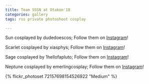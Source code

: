 ```yaml
---
title: Team SSSN at Otakon'18
categories: gallery
tags: rss private photoshoot cosplay

---
```


Sun cosplayed by dudedoescos; Follow them on [Instagram](https://www.instagram.com/dudedoescos)!

Scarlet cosplayed by xiasphys; Follow them on [Instagram](https://www.instagram.com/xiasphys)!

Sage cosplayed by 1hellofapluto; Follow them on [Instagram](https://www.instagram.com/1hellofapluto)!

Neptune cosplayed by emerlingcosplay; Follow them on [Instagram](https://www.instagram.com/emerlingcosplay)!

{% flickr_photoset 72157698154526922 "Medium" %}